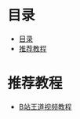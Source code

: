 # 目录
<!--ts-->
* [目录](#目录)
* [推荐教程](#推荐教程)

<!-- Added by: zwl, at: Tue Feb 15 21:44:29 CST 2022 -->

<!--te-->
# 推荐教程

- [B站王道视频教程](https://www.bilibili.com/video/BV1YE411D7nH?from=search&seid=3708070542596072014&spm_id_from=333.337.0.0) 
